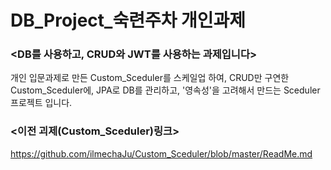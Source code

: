 # DB_Project_숙련주차 개인과제
 ### <DB를 사용하고, CRUD와 JWT를 사용하는 과제입니다>
개인 입문과제로 만든 Custom_Sceduler를 스케일업 하여, CRUD만 구연한 Custom_Sceduler에, JPA로 DB를 관리하고, '영속성'을 고려해서 만드는 Sceduler 프로젝트 입니다.

 ### <이전 괴제(Custom_Sceduler)링크>
https://github.com/ilmechaJu/Custom_Sceduler/blob/master/ReadMe.md
